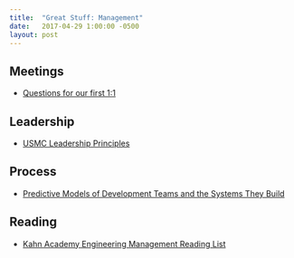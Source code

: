 ```yaml
---
title:  "Great Stuff: Management"
date:   2017-04-29 1:00:00 -0500
layout: post
---
```


## Meetings

- [Questions for our first 1:1](http://larahogan.me/blog/first-one-on-one-questions/)

## Leadership

- [USMC Leadership Principles](http://www.au.af.mil/au/awc/awcgate/usmc/leadership.htm)

## Process

- [Predictive Models of Development Teams and the Systems They Build](http://sixty-north.com/blog/predictive-models-of-development-teams-and-the-systems-they-build)

## Reading

- [Kahn Academy Engineering Management Reading List](https://sites.google.com/a/khanacademy.org/forge/for-developers/engineering-management-reading-list)

